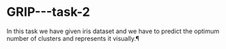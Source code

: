 # GRIP---task-2
In this task we have given iris dataset and we have to predict the optimum number of clusters and represents it visually.¶
